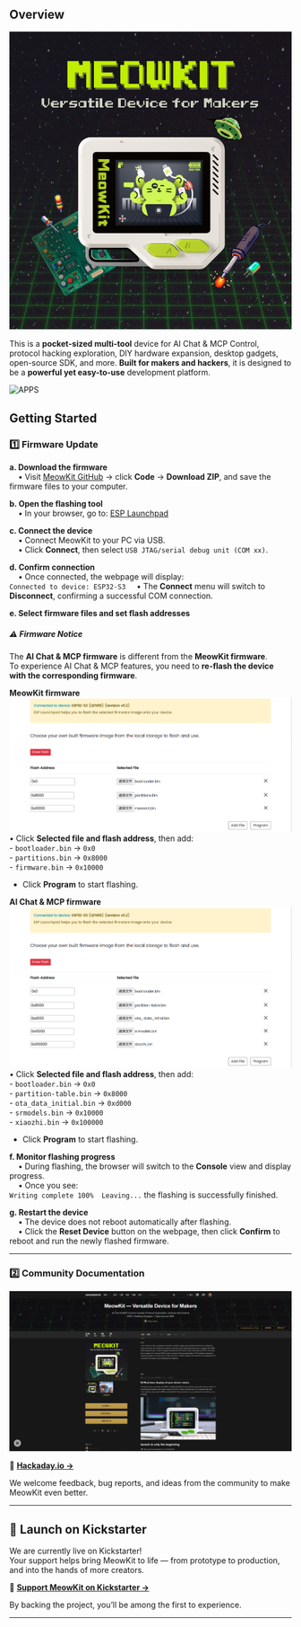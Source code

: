 ## Overview

![HEADER](2.assets/header.png)

This is a **pocket-sized multi-tool** device for AI Chat & MCP Control, protocol hacking exploration, DIY hardware expansion, desktop gadgets, open-source SDK, and more. **Built for makers and hackers**, it is designed to be a **powerful yet easy-to-use** development platform.

![APPS](2.assets/apps_list.png)

## Getting Started

### 1️⃣ Firmware Update

**a. Download the firmware**  
&nbsp;&nbsp;&nbsp;&nbsp;• Visit [MeowKit GitHub](https://github.com/happy-mingo/MeowKit) → click **Code** → **Download ZIP**, and save the firmware files to your computer.


**b. Open the flashing tool**  
&nbsp;&nbsp;&nbsp;&nbsp;• In your browser, go to: [ESP Launchpad](https://espressif.github.io/esp-launchpad/)  

**c. Connect the device**  
&nbsp;&nbsp;&nbsp;&nbsp;• Connect MeowKit to your PC via USB.  
&nbsp;&nbsp;&nbsp;&nbsp;• Click **Connect**, then select `USB JTAG/serial debug unit (COM xx)`.  

**d. Confirm connection**  
&nbsp;&nbsp;&nbsp;&nbsp;• Once connected, the webpage will display:  
     ```
     Connected to device: ESP32-S3
     ```
&nbsp;&nbsp;&nbsp;&nbsp;• The **Connect** menu will switch to **Disconnect**, confirming a successful COM connection.  

**e. Select firmware files and set flash addresses**
  ##### ⚠️ Firmware Notice

The **AI Chat & MCP firmware** is different from the **MeowKit firmware**.  
To experience AI Chat & MCP features, you need to **re-flash the device with the corresponding firmware**.

   **MeowKit firmware**
    ![FLASH](2.assets/flash_1.png)
   • Click **Selected file and flash address**, then add:  
     - `bootloader.bin` → `0x0`  
     - `partitions.bin` → `0x8000`  
     - `firmware.bin` → `0x10000`  
   - Click **Program** to start flashing.  

   **AI Chat & MCP firmware**
   ![FLASH](2.assets/flash_2.png)
   • Click **Selected file and flash address**, then add:  
     - `bootloader.bin` → `0x0`  
     - `partition-table.bin` → `0x8000`  
     - `ota_data_initial.bin` → `0xd000`  
     - `srmodels.bin` → `0x10000`  
     - `xiaozhi.bin` → `0x100000`  
   - Click **Program** to start flashing.  

**f. Monitor flashing progress**  
&nbsp;&nbsp;&nbsp;&nbsp;• During flashing, the browser will switch to the **Console** view and display progress.  
&nbsp;&nbsp;&nbsp;&nbsp;• Once you see:  
     ```
     Writing complete 100% 
     Leaving...
     ```
     the flashing is successfully finished.  

**g. Restart the device**  
&nbsp;&nbsp;&nbsp;&nbsp;• The device does not reboot automatically after flashing.  
&nbsp;&nbsp;&nbsp;&nbsp;• Click the **Reset Device** button on the webpage, then click **Confirm** to reboot and run the newly flashed firmware.  

---

### 2️⃣ Community Documentation

![Hackaday.io](2.assets/hackaday.io.png)

🔗 **[Hackaday.io →](https://hackaday.io/project/204067-meowkit-versatile-device-for-makers)**

We welcome feedback, bug reports, and ideas from the community to make MeowKit even better.  

---
## 🚀 Launch on Kickstarter

We are currently live on Kickstarter!  
Your support helps bring MeowKit to life — from prototype to production, and into the hands of more creators.

🎯 **[Support MeowKit on Kickstarter →](https://www.kickstarter.com/projects/whitecliff/meowkit-versatile-device-for-makers)**

By backing the project, you’ll be among the first to experience.

---


